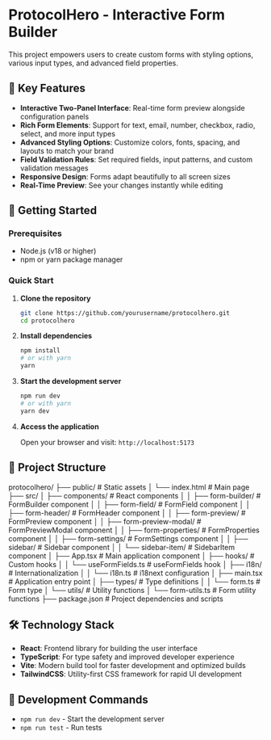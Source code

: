 # ProtocolHero - Interactive Form Builder

This project empowers users to create custom forms with styling options, various input types, and advanced field properties.

## 🌟 Key Features

- **Interactive Two-Panel Interface**: Real-time form preview alongside configuration panels
- **Rich Form Elements**: Support for text, email, number, checkbox, radio, select, and more input types
- **Advanced Styling Options**: Customize colors, fonts, spacing, and layouts to match your brand
- **Field Validation Rules**: Set required fields, input patterns, and custom validation messages
- **Responsive Design**: Forms adapt beautifully to all screen sizes
- **Real-Time Preview**: See your changes instantly while editing

## 🚀 Getting Started

### Prerequisites

- Node.js (v18 or higher)
- npm or yarn package manager

### Quick Start

1. **Clone the repository**

   ```bash
   git clone https://github.com/yourusername/protocolhero.git
   cd protocolhero
   ```

2. **Install dependencies**

   ```bash
   npm install
   # or with yarn
   yarn
   ```

3. **Start the development server**

   ```bash
   npm run dev
   # or with yarn
   yarn dev
   ```

4. **Access the application**

   Open your browser and visit: `http://localhost:5173`

## 📂 Project Structure

protocolhero/
├── public/ # Static assets
│ └── index.html # Main page
├── src/
│ ├── components/ # React components
│ │ ├── form-builder/ # FormBuilder component
│ │ ├── form-field/ # FormField component
│ │ ├── form-header/ # FormHeader component
│ │ ├── form-preview/ # FormPreview component
│ │ ├── form-preview-modal/ # FormPreviewModal component
│ │ ├── form-properties/ # FormProperties component
│ │ ├── form-settings/ # FormSettings component
│ │ ├── sidebar/ # Sidebar component
│ │ └── sidebar-item/ # SidebarItem component
│ ├── App.tsx # Main application component
│ ├── hooks/ # Custom hooks
│ │ └── useFormFields.ts # useFormFields hook
│ ├── i18n/ # Internationalization
│ │ └── i18n.ts # i18next configuration
│ ├── main.tsx # Application entry point
│ ├── types/ # Type definitions
│ │ └── form.ts # Form type
│ └── utils/ # Utility functions
│ └── form-utils.ts # Form utility functions
├── package.json # Project dependencies and scripts

## 🛠️ Technology Stack

- **React**: Frontend library for building the user interface
- **TypeScript**: For type safety and improved developer experience
- **Vite**: Modern build tool for faster development and optimized builds
- **TailwindCSS**: Utility-first CSS framework for rapid UI development

## 🔧 Development Commands

- `npm run dev` - Start the development server
- `npm run test` - Run tests
